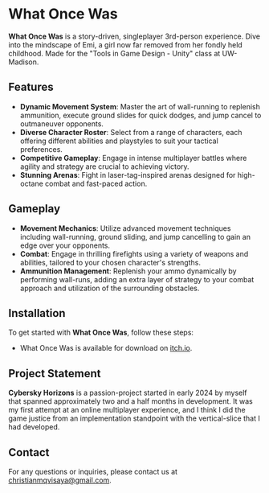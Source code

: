 # What Once Was

**What Once Was** is a story-driven, singleplayer 3rd-person experience. Dive into the mindscape of Emi, a girl now far removed from her fondly held childhood. Made for the "Tools in Game Design - Unity" class at UW-Madison.

## Features

- **Dynamic Movement System**: Master the art of wall-running to replenish ammunition, execute ground slides for quick dodges, and jump cancel to outmaneuver opponents.
- **Diverse Character Roster**: Select from a range of characters, each offering different abilities and playstyles to suit your tactical preferences.
- **Competitive Gameplay**: Engage in intense multiplayer battles where agility and strategy are crucial to achieving victory.
- **Stunning Arenas**: Fight in laser-tag-inspired arenas designed for high-octane combat and fast-paced action.

## Gameplay

- **Movement Mechanics**: Utilize advanced movement techniques including wall-running, ground sliding, and jump cancelling to gain an edge over your opponents.
- **Combat**: Engage in thrilling firefights using a variety of weapons and abilities, tailored to your chosen character's strengths.
- **Ammunition Management**: Replenish your ammo dynamically by performing wall-runs, adding an extra layer of strategy to your combat approach and utilization of the surrounding obstacles.

## Installation

To get started with **What Once Was**, follow these steps:
 - What Once Was is available for download on [itch.io](https://lotusgamedev.itch.io/what-once-was).

## Project Statement
**Cybersky Horizons** is a passion-project started in early 2024 by myself that spanned approximately two and a half months in development. It was my first attempt at an online multiplayer experience, and I think I did the game justice from an implementation standpoint with the vertical-slice that I had developed.

## Contact

For any questions or inquiries, please contact us at [christianmqvisaya@gmail.com](christianmqvisaya@gmail.com).


